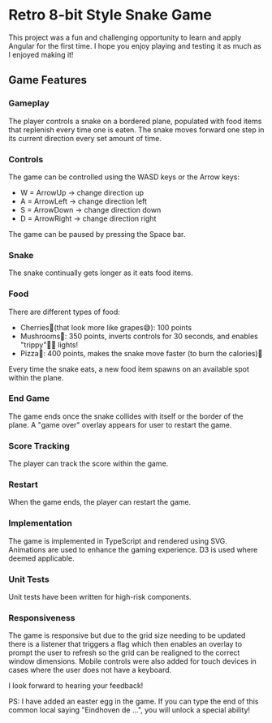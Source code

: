 # Retro 8-bit Style Snake Game

This project was a fun and challenging opportunity to learn and apply Angular for the first time. I hope you enjoy playing and testing it as much as I enjoyed making it!

## Game Features

### Gameplay

The player controls a snake on a bordered plane, populated with food items that replenish every time one is eaten. The snake moves forward one step in its current direction every set amount of time.

### Controls

The game can be controlled using the WASD keys or the Arrow keys:

- W = ArrowUp -> change direction up
- A = ArrowLeft -> change direction left
- S = ArrowDown -> change direction down
- D = ArrowRight -> change direction right

The game can be paused by pressing the Space bar.

### Snake

The snake continually gets longer as it eats food items.

### Food

There are different types of food:

- Cherries🍒(that look more like grapes😅): 100 points
- Mushrooms🍄: 350 points, inverts controls for 30 seconds, and enables "trippy"🕺🪩 lights!
- Pizza🍕: 400 points, makes the snake move faster (to burn the calories)🏃

Every time the snake eats, a new food item spawns on an available spot within the plane.

### End Game

The game ends once the snake collides with itself or the border of the plane. A "game over" overlay appears for user to restart the game.

### Score Tracking

The player can track the score within the game.

### Restart

When the game ends, the player can restart the game.

### Implementation

The game is implemented in TypeScript and rendered using SVG. Animations are used to enhance the gaming experience. D3 is used where deemed applicable.

### Unit Tests

Unit tests have been written for high-risk components.

### Responsiveness

The game is responsive but due to the grid size needing to be updated there is a listener that triggers a flag which then enables an overlay
to prompt the user to refresh so the grid can be realigned to the correct window dimensions.
Mobile controls were also added for touch devices in cases where the user does not have a keyboard.

I look forward to hearing your feedback!

PS: I have added an easter egg in the game. If you can type the end of this common local saying "Eindhoven de ...", you will unlock a special ability!

